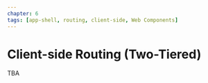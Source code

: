 ```yaml
---
chapter: 6
tags: [app-shell, routing, client-side, Web Components]
---
```


# Client-side Routing (Two-Tiered)

TBA
